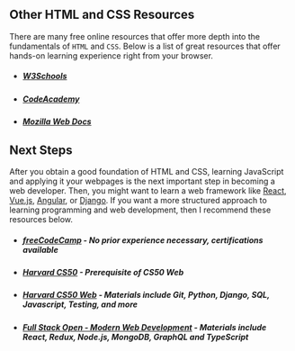 ## Other HTML and CSS Resources <!-- {docsify-ignore-all} -->
There are many free online resources that offer more depth into the fundamentals of `HTML` and `CSS`. Below is a list of great resources that offer hands-on learning experience right from your browser.

- ##### [W3Schools](https://www.w3schools.com/html/default.asp)
- ##### [CodeAcademy](https://www.codecademy.com/learn/learn-html)
- ##### [Mozilla Web Docs](https://developer.mozilla.org/en-US/docs/Learn/Getting_started_with_the_web)

## Next Steps

After you obtain a good foundation of HTML and CSS, learning JavaScript and applying it your webpages is the next important step in becoming a web developer. Then, you might want to learn a web framework like [React](https://reactjs.org/), [Vue.js](https://vuejs.org/), [Angular](https://angular.io/), or [Django](https://www.djangoproject.com/). If you want a more structured approach to learning programming and web development, then I recommend these resources below.

- ##### [freeCodeCamp](https://www.freecodecamp.org/) - No prior experience necessary, certifications available
- ##### [Harvard CS50](https://pll.harvard.edu/course/cs50-introduction-computer-science?delta=0) - Prerequisite of CS50 Web
- ##### [Harvard CS50 Web](edx.org/course/cs50s-web-programming-with-python-and-javascript) - Materials include Git, Python, Django, SQL, Javascript, Testing, and more
- ##### [Full Stack Open - Modern Web Development](https://fullstackopen.com/en/) - Materials include React, Redux, Node.js, MongoDB, GraphQL and TypeScript



